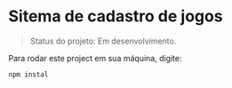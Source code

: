 # Sitema de cadastro de jogos

> Status do projeto: Em desenvolvimento.

Para rodar este project em sua máquina, digite:

```
npm instal
```
